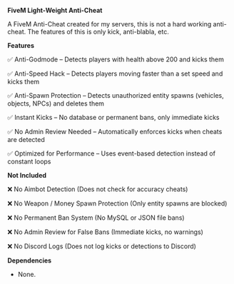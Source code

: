 **FiveM Light-Weight Anti-Cheat**

A FiveM Anti-Cheat created for my servers, this is not a hard working anti-cheat. The features of this is only kick, anti-blabla, etc.

**Features**

✅ Anti-Godmode – Detects players with health above 200 and kicks them

✅ Anti-Speed Hack – Detects players moving faster than a set speed and kicks them

✅ Anti-Spawn Protection – Detects unauthorized entity spawns (vehicles, objects, NPCs) and deletes them

✅ Instant Kicks – No database or permanent bans, only immediate kicks

✅ No Admin Review Needed – Automatically enforces kicks when cheats are detected

✅ Optimized for Performance – Uses event-based detection instead of constant loops

**Not Included**

❌ No Aimbot Detection (Does not check for accuracy cheats)

❌ No Weapon / Money Spawn Protection (Only entity spawns are blocked)

❌ No Permanent Ban System (No MySQL or JSON file bans)

❌ No Admin Review for False Bans (Immediate kicks, no warnings)

❌ No Discord Logs (Does not log kicks or detections to Discord)

**Dependencies**
- None.
